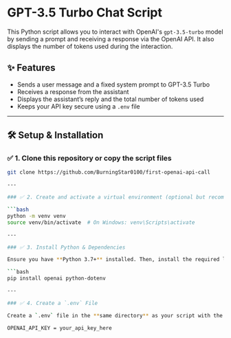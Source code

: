 # GPT-3.5 Turbo Chat Script

This Python script allows you to interact with OpenAI's `gpt-3.5-turbo` model by sending a prompt and receiving a response via the OpenAI API. It also displays the number of tokens used during the interaction.

## ✨ Features

- Sends a user message and a fixed system prompt to GPT-3.5 Turbo
- Receives a response from the assistant
- Displays the assistant’s reply and the total number of tokens used
- Keeps your API key secure using a `.env` file

---

## 🛠️ Setup & Installation

### ✅ 1. Clone this repository or copy the script files

```bash
git clone https://github.com/BurningStar0100/first-openai-api-call

---

### ✅ 2. Create and activate a virtual environment (optional but recommended)

```bash
python -m venv venv
source venv/bin/activate  # On Windows: venv\Scripts\activate

---

### ✅ 3. Install Python & Dependencies

Ensure you have **Python 3.7+** installed. Then, install the required library:

```bash
pip install openai python-dotenv

---

### ✅ 4. Create a `.env` File

Create a `.env` file in the **same directory** as your script with the following contents:

OPENAI_API_KEY = your_api_key_here
